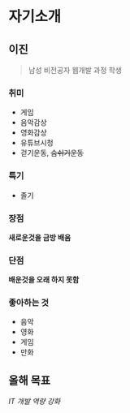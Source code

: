 # 자기소개

## 이진 <!--인용문 문법을 활용한 한 줄 표현-->
> 남성 비전공자 웹개발 과정 학생

### 취미
- 게임
- 음악감상
- 영화감상
- 유튜브시청
- 걷기운동, ~~숨쉬기운동~~

### 특기
  - 졸기 

### 장점
**새로운것을 금방 배움** 

### 단점
**배운것을 오래 하지 못함**

### 좋아하는 것
- 음악
- 영화
- 게임
- 만화

## 올해 목표
_IT 개발 역량 강화_
